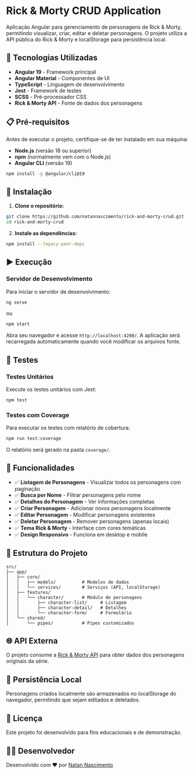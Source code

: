 # Rick & Morty CRUD Application

Aplicação Angular para gerenciamento de personagens de Rick & Morty, permitindo visualizar, criar, editar e deletar personagens. O projeto utiliza a API pública do Rick & Morty e localStorage para persistência local.

## 🚀 Tecnologias Utilizadas

- **Angular 19** - Framework principal
- **Angular Material** - Componentes de UI
- **TypeScript** - Linguagem de desenvolvimento
- **Jest** - Framework de testes
- **SCSS** - Pré-processador CSS
- **Rick & Morty API** - Fonte de dados dos personagens

## 📋 Pré-requisitos

Antes de executar o projeto, certifique-se de ter instalado em sua máquina:

- **Node.js** (versão 18 ou superior)
- **npm** (normalmente vem com o Node.js)
- **Angular CLI** (versão 19)

```bash
npm install -g @angular/cli@19
```

## 🔧 Instalação

1. **Clone o repositório:**
```bash
git clone https://github.com/natannascimento/rick-and-morty-crud.git
cd rick-and-morty-crud
```

2. **Instale as dependências:**
```bash
npm install --legacy-peer-deps
```

## ▶️ Execução

### Servidor de Desenvolvimento

Para iniciar o servidor de desenvolvimento:

```bash
ng serve
```

ou

```bash
npm start
```

Abra seu navegador e acesse `http://localhost:4200/`. A aplicação será recarregada automaticamente quando você modificar os arquivos fonte.

## 🧪 Testes

### Testes Unitários

Execute os testes unitários com Jest:

```bash
npm test
```

### Testes com Coverage

Para executar os testes com relatório de cobertura:

```bash
npm run test:coverage
```

O relatório será gerado na pasta `coverage/`.

## 📱 Funcionalidades

- ✅ **Listagem de Personagens** - Visualizar todos os personagens com paginação
- ✅ **Busca por Nome** - Filtrar personagens pelo nome
- ✅ **Detalhes do Personagem** - Ver informações completas
- ✅ **Criar Personagem** - Adicionar novos personagens localmente
- ✅ **Editar Personagem** - Modificar personagens existentes
- ✅ **Deletar Personagem** - Remover personagens (apenas locais)
- ✅ **Tema Rick & Morty** - Interface com cores temáticas
- ✅ **Design Responsivo** - Funciona em desktop e mobile

## 🎨 Estrutura do Projeto

```
src/
├── app/
│   ├── core/
│   │   ├── models/          # Modelos de dados
│   │   └── services/        # Serviços (API, localStorage)
│   ├── features/
│   │   └── character/       # Módulo de personagens
│   │       ├── character-list/     # Listagem
│   │       ├── character-detail/   # Detalhes
│   │       └── character-form/     # Formulário
│   └── shared/
│       └── pipes/           # Pipes customizados
```

## 🌐 API Externa

O projeto consome a [Rick & Morty API](https://rickandmortyapi.com/) para obter dados dos personagens originais da série.

## 💾 Persistência Local

Personagens criados localmente são armazenados no localStorage do navegador, permitindo que sejam editados e deletados.

## 📄 Licença

Este projeto foi desenvolvido para fins educacionais e de demonstração.

## 👨‍💻 Desenvolvedor

Desenvolvido com ❤️ por [Natan Nascimento](https://github.com/natannascimento)
